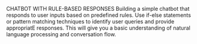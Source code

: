 CHATBOT WITH RULE-BASED RESPONSES
Building  a simple chatbot that responds to user inputs based on predefined rules. Use if-else statements or pattern matching techniques to identify user queries and provide appropriatE responses. This will give you a basic understanding of natural language processing and conversation flow.
